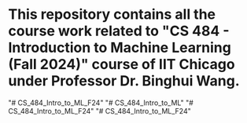 #  This repository contains all the course work related to "CS 484 - Introduction to Machine Learning (Fall 2024)" course of IIT Chicago under Professor Dr. Binghui Wang.
"# CS_484_Intro_to_ML_F24" 
"# CS_484_Intro_to_ML" 
"# CS_484_Intro_to_ML_F24" 
"# CS_484_Intro_to_ML_F24" 
